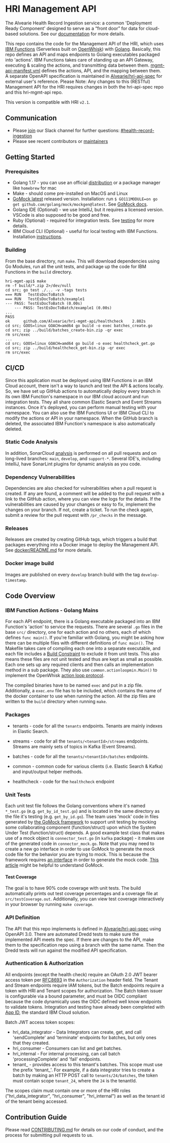 # HRI Management API
The Alvearie Health Record Ingestion service: a common 'Deployment Ready Component' designed to serve as a “front door” for data for cloud-based solutions. See our [documentation](https://alvearie.io/HRI/) for more details.

This repo contains the code for the Management API of the HRI, which uses [IBM Functions](https://cloud.ibm.com/docs/openwhisk?topic=cloud-functions-getting-started) (Serverless built on [OpenWhisk](https://openwhisk.apache.org/)) with [Golang](https://golang.org/doc/). Basically, this repo defines an API and maps endpoints to Golang executables packaged into 'actions'. IBM Functions takes care of standing up an API Gateway, executing & scaling the actions, and transmitting data between them. [mgmt-api-manifest.yml](mgmt-api-manifest.yml) defines the actions, API, and the mapping between them. A separate OpenAPI specification is maintained in [Alvearie/hri-api-spec](https://github.com/Alvearie/hri-api-spec) for external user's reference. Please Note: Any changes to this (RESTful) Management API for the HRI requires changes in both the hri-api-spec repo and this hri-mgmt-api repo.

This version is compatible with HRI `v2.1`.

## Communication
* Please [join](https://alvearie.io/contributions/requestSlackAccess) our Slack channel for further questions: [#health-record-ingestion](https://alvearie.slack.com/archives/C01GM43LFJ6)
* Please see recent contributors or [maintainers](MAINTAINERS.md)

## Getting Started

### Prerequisites

* Golang 1.17 - you can use an official [distribution](https://golang.org/dl/) or a package manager like `homebrew` for mac
* Make - should come pre-installed on MacOS and Linux
* [GoMock latest](https://github.com/golang/mock) released version. Installation: 
    run `$ GO111MODULE=on go get github.com/golang/mock/mockgen@latest`. See [GoMock docs](https://github.com/golang/mock). 
* Golang IDE (Optional) - we use IntelliJ, but it requires a licensed version. VSCode is also supposed to be good and free.
* Ruby (Optional) - required for integration tests. See [testing](test/README.md) for more details.
* IBM Cloud CLI (Optional) - useful for local testing with IBM Functions. Installation [instructions](https://cloud.ibm.com/docs/cli?topic=cloud-cli-getting-started).

### Building

From the base directory, run `make`. This will download dependencies using Go Modules, run all the unit tests, and package up the code for IBM Functions in the `build` directory.

```
hri-mgmt-api$ make
rm -f build/*.zip 2>/dev/null
cd src; go test ./... -v -tags tests
=== RUN   TestEsDocToBatch
=== RUN   TestEsDocToBatch/example1
--- PASS: TestEsDocToBatch (0.00s)
    --- PASS: TestEsDocToBatch/example1 (0.00s)
...
PASS
ok  	github.com/Alvearie/hri-mgmt-api/healthcheck	2.802s
cd src; GOOS=linux GOACH=amd64 go build -o exec batches_create.go
cd src; zip ../build/batches_create-bin.zip -qr exec
rm src/exec
...
cd src; GOOS=linux GOACH=amd64 go build -o exec healthcheck_get.go
cd src; zip ../build/healthcheck_get-bin.zip -qr exec
rm src/exec
```
## CI/CD
Since this application must be deployed using IBM Functions in an IBM Cloud account, there isn't a way to launch and test the API & actions locally. So, we have set up GitHub actions to automatically deploy every branch in its own IBM Function's namespace in our IBM cloud account and run integration tests. They all share common Elastic Search and Event Streams instances. Once it's deployed, you can perform manual testing with your namespace. You can also use the IBM Functions UI or IBM Cloud CLI to modify the actions or API in your namespace. When the GitHub branch is deleted, the associated IBM Function's namespace is also automatically deleted. 

### Static Code Analysis
In addition, SonarCloud [analysis](https://sonarcloud.io/dashboard?id=Alvearie_hri-mgmt-api) is performed on all pull requests and on long-lived branches: `main`, `develop`, and `support-*`. Several IDE's, including IntelliJ, have SonarLint plugins for dynamic analysis as you code.

### Dependency Vulnerabilities
Dependencies are also checked for vulnerabilities when a pull request is created. If any are found, a comment will be added to the pull request with a link to the GitHub action, where you can view the logs for the details. If the vulnerabilities are caused by your changes or easy to fix, implement the changes on your branch. If not, create a ticket. To run the check again, submit a review for the pull request with `/pr_checks` in the message.

### Releases
Releases are created by creating GitHub tags, which triggers a build that packages everything into a Docker image to deploy the Management API. See [docker/README.md](docker/README.md) for more details.

### Docker image build
Images are published on every `develop` branch build with the tag `develop-timestamp`.

## Code Overview

### IBM Function Actions - Golang Mains
For each API endpoint, there is a Golang executable packaged into an IBM Function's 'action' to service the requests. There are several `.go` files in the base `src/` directory, one for each action and no others, each of which defines `func main()`. If you're familiar with Golang, you might be asking how there can be multiple files with different definitions of `func main()`. The Makefile takes care of compiling each one into a separate executable, and each file includes a [Build Constraint](https://golang.org/pkg/go/build/#hdr-Build_Constraints) to exclude it from unit tests. This also means these files are not unit tested and thus are kept as small as possible. Each one sets up any required clients and then calls an implementation method in a sub package. They also use `common.actionloopmin.Main()` to implement the OpenWhisk [action loop protocol](https://github.com/apache/openwhisk-runtime-go/blob/master/docs/ACTION.md). 

The compiled binaries have to be named `exec` and put in a zip file. Additionally, a `exec.env` file has to be included, which contains the name of the docker container to use when running the action. All the zip files are written to the `build` directory when running `make`. 

### Packages

- tenants - code for all the `tenants` endpoints. Tenants are mainly indexes in Elastic Search.

- streams - code for all the `tenants/<tenantId>/streams` endpoints. Streams are mainly sets of topics in Kafka (Event Streams).

- batches - code for all the `tenants/<tenantId>/batches` endpoints.

- common - common code for various clients (i.e. Elastic Search & Kafka) and input/output helper methods.

- healthcheck - code for the `healthcheck` endpoint

### Unit Tests
Each unit test file follows the Golang conventions where it's named `*_test.go` (e.g. `get_by_id_test.go`) and is located in the same directory as the file it's testing (e.g. `get_by_id.go`). The team uses 'mock' code in files generated by [the GoMock framework](https://github.com/golang/mock) to support unit testing by mocking some collaborating component (function/struct) upon which the System Under Test (function/struct) depends. A good example test class that makes use of a mock object is `connector_test.go` (in `kafka` package) - it makes use of the generated code in `connector_mock.go`. Note that you may need to create a new go interface in order to use GoMock to generate the mock code file for the behavior you are trying to mock. This is because the framework requires [an interface](https://medium.com/rungo/interfaces-in-go-ab1601159b3a) in order to generate the mock code. [This article](https://medium.com/@duythhuynh/gomock-unit-testing-made-easy-b59a0e947ba7) might be helpful to understand GoMock. 

#### Test Coverage
The goal is to have 90% code coverage with unit tests. The build automatically prints out test coverage percentages and a coverage file at `src/testCoverage.out`. Additionally, you can view test coverage interactively in your browser by running `make coverage`.

### API Definition
The API that this repo implements is defined in [Alvearie/hri-api-spec](https://github.com/Alvearie/hri-api-spec) using OpenAPI 3.0. There are automated Dredd tests to make sure the implemented API meets the spec. If there are changes to the API, make them to the specification repo using a branch with the same name. Then the Dredd tests will run against the modified API specification. 

### Authentication & Authorization
All endpoints (except the health check) require an OAuth 2.0 JWT bearer access token per [RFC8693](https://tools.ietf.org/html/rfc8693) in the `Authorization` header field. The Tenant and Stream endpoints require IAM tokens, but the Batch endpoints require a token with HRI and Tenant scopes for authorization. The Batch token issuer is configurable via a bound parameter, and must be OIDC compliant because the code dynamically uses the OIDC defined well know endpoints to validate tokens. Integration and testing have already been completed with [App ID](https://cloud.ibm.com/docs/appid), the standard IBM Cloud solution.

Batch JWT access token scopes:
- hri_data_integrator - Data Integrators can create, get, and call 'sendComplete' and 'terminate' endpoints for batches, but only ones that they created.
- hri_consumer - Consumers can list and get batches.
- hri_internal - For internal processing, can call batch 'processingComplete' and 'fail' endpoints.
- tenant_<tenantId> - provides access to this tenant's batches. This scope must use the prefix 'tenant_'. For example, if a data integrator tries to create a batch by making an HTTP POST call to `tenants/24/batches`, the token must contain scope `tenant_24`, where the `24` is the tenantId.
 
The scopes claim must contain one or more of the HRI roles ("hri_data_integrator", "hri_consumer", "hri_internal") as well as the tenant id of the tenant being accessed.

## Contribution Guide
Please read [CONTRIBUTING.md](CONTRIBUTING.md) for details on our code of conduct, and the process for submitting pull requests to us.

